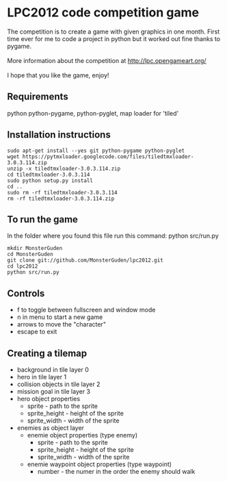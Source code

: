LPC2012 code competition game
=======

The competition is to create a game with given graphics in one month. First time ever for me to code a project in python but it worked out fine thanks to pygame.<br><br>
More information about the competition at http://lpc.opengameart.org/<br><br>
I hope that you like the game, enjoy!

Requirements
-------
python python-pygame, python-pyglet, map loader for 'tiled'

Installation instructions
-------

    sudo apt-get install --yes git python-pygame python-pyglet
    wget https://pytmxloader.googlecode.com/files/tiledtmxloader-3.0.3.114.zip
    unzip -x tiledtmxloader-3.0.3.114.zip
    cd tiledtmxloader-3.0.3.114
    sudo python setup.py install
    cd ..
    sudo rm -rf tiledtmxloader-3.0.3.114
    rm -rf tiledtmxloader-3.0.3.114.zip

To run the game
-------
In the folder where you found this file run this command: python src/run.py

    mkdir MonsterGuden
    cd MonsterGuden
    git clone git://github.com/MonsterGuden/lpc2012.git
    cd lpc2012
    python src/run.py

Controls
-------
- f to toggle between fullscreen and window mode
- n in menu to start a new game
- arrows to move the "character"
- escape to exit

Creating a tilemap
-------
- background in tile layer 0
- hero in tile layer 1
- collision objects in tile layer 2
- mission goal in tile layer 3
- hero object properties
    - sprite - path to the sprite
    - sprite_height - height of the sprite
    - sprite_width - width of the sprite
- enemies as object layer
    - enemie object properties (type enemy)
        - sprite - path to the sprite
        - sprite_height - height of the sprite
        - sprite_width - width of the sprite
    - enemie waypoint object properties (type waypoint)
        - number - the numer in the order the enemy should walk
